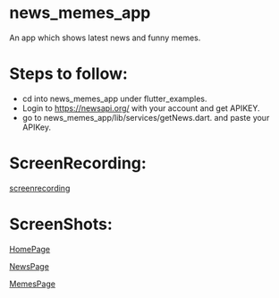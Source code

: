 # news_memes_app

An app which shows latest news and funny memes.

# Steps to follow:
 - cd into news_memes_app under flutter_examples.
 - Login to https://newsapi.org/ with your account and get APIKEY.
 - go to news_memes_app/lib/services/getNews.dart. and paste your APIKey.


# ScreenRecording:
 [screenrecording](demo/vid_1.mp4)


# ScreenShots:
[HomePage](demo/sc_1.jpg)

[NewsPage](demo/sc_3.jpg)

[MemesPage](demo/sc_2.jpg)

